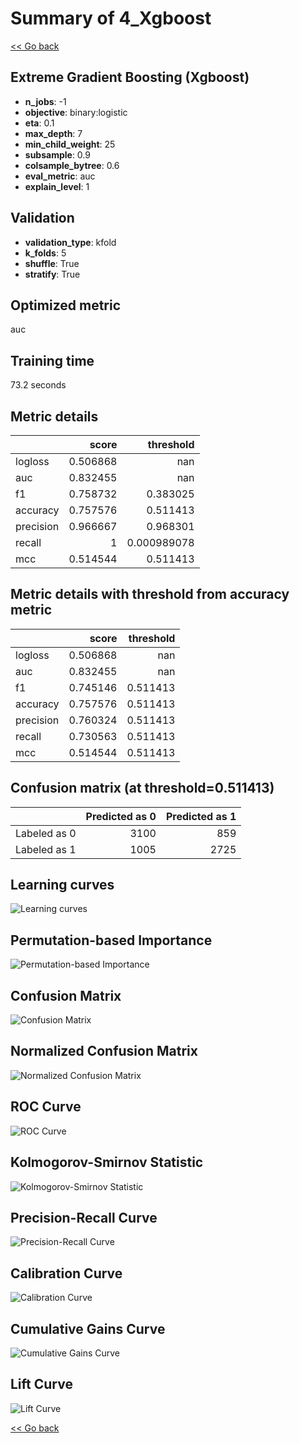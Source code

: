 # Summary of 4_Xgboost

[<< Go back](../README.md)


## Extreme Gradient Boosting (Xgboost)
- **n_jobs**: -1
- **objective**: binary:logistic
- **eta**: 0.1
- **max_depth**: 7
- **min_child_weight**: 25
- **subsample**: 0.9
- **colsample_bytree**: 0.6
- **eval_metric**: auc
- **explain_level**: 1

## Validation
 - **validation_type**: kfold
 - **k_folds**: 5
 - **shuffle**: True
 - **stratify**: True

## Optimized metric
auc

## Training time

73.2 seconds

## Metric details
|           |    score |     threshold |
|:----------|---------:|--------------:|
| logloss   | 0.506868 | nan           |
| auc       | 0.832455 | nan           |
| f1        | 0.758732 |   0.383025    |
| accuracy  | 0.757576 |   0.511413    |
| precision | 0.966667 |   0.968301    |
| recall    | 1        |   0.000989078 |
| mcc       | 0.514544 |   0.511413    |


## Metric details with threshold from accuracy metric
|           |    score |   threshold |
|:----------|---------:|------------:|
| logloss   | 0.506868 |  nan        |
| auc       | 0.832455 |  nan        |
| f1        | 0.745146 |    0.511413 |
| accuracy  | 0.757576 |    0.511413 |
| precision | 0.760324 |    0.511413 |
| recall    | 0.730563 |    0.511413 |
| mcc       | 0.514544 |    0.511413 |


## Confusion matrix (at threshold=0.511413)
|              |   Predicted as 0 |   Predicted as 1 |
|:-------------|-----------------:|-----------------:|
| Labeled as 0 |             3100 |              859 |
| Labeled as 1 |             1005 |             2725 |

## Learning curves
![Learning curves](learning_curves.png)

## Permutation-based Importance
![Permutation-based Importance](permutation_importance.png)
## Confusion Matrix

![Confusion Matrix](confusion_matrix.png)


## Normalized Confusion Matrix

![Normalized Confusion Matrix](confusion_matrix_normalized.png)


## ROC Curve

![ROC Curve](roc_curve.png)


## Kolmogorov-Smirnov Statistic

![Kolmogorov-Smirnov Statistic](ks_statistic.png)


## Precision-Recall Curve

![Precision-Recall Curve](precision_recall_curve.png)


## Calibration Curve

![Calibration Curve](calibration_curve_curve.png)


## Cumulative Gains Curve

![Cumulative Gains Curve](cumulative_gains_curve.png)


## Lift Curve

![Lift Curve](lift_curve.png)



[<< Go back](../README.md)
